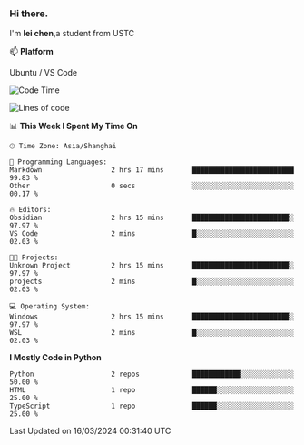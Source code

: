 ### Hi there.
I'm **lei chen**,a student from USTC

📫 **Platform**

Ubuntu / VS Code

<!--START_SECTION:waka-->
![Code Time](http://img.shields.io/badge/Code%20Time-167%20hrs%203%20mins-blue)

![Lines of code](https://img.shields.io/badge/From%20Hello%20World%20I%27ve%20Written-12.0%20thousand%20lines%20of%20code-blue)

📊 **This Week I Spent My Time On** 

```text
🕑︎ Time Zone: Asia/Shanghai

💬 Programming Languages: 
Markdown                 2 hrs 17 mins       █████████████████████████   99.83 % 
Other                    0 secs              ░░░░░░░░░░░░░░░░░░░░░░░░░   00.17 % 

🔥 Editors: 
Obsidian                 2 hrs 15 mins       ████████████████████████░   97.97 % 
VS Code                  2 mins              █░░░░░░░░░░░░░░░░░░░░░░░░   02.03 % 

🐱‍💻 Projects: 
Unknown Project          2 hrs 15 mins       ████████████████████████░   97.97 % 
projects                 2 mins              █░░░░░░░░░░░░░░░░░░░░░░░░   02.03 % 

💻 Operating System: 
Windows                  2 hrs 15 mins       ████████████████████████░   97.97 % 
WSL                      2 mins              █░░░░░░░░░░░░░░░░░░░░░░░░   02.03 % 
```

**I Mostly Code in Python** 

```text
Python                   2 repos             ████████████░░░░░░░░░░░░░   50.00 % 
HTML                     1 repo              ██████░░░░░░░░░░░░░░░░░░░   25.00 % 
TypeScript               1 repo              ██████░░░░░░░░░░░░░░░░░░░   25.00 % 
```




 Last Updated on 16/03/2024 00:31:40 UTC
<!--END_SECTION:waka-->
